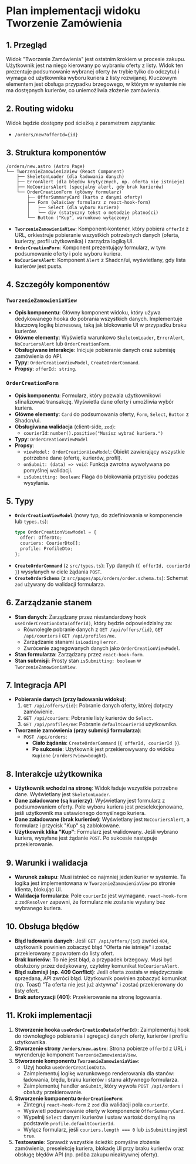 # Plan implementacji widoku Tworzenie Zamówienia

## 1. Przegląd
Widok "Tworzenie Zamówienia" jest ostatnim krokiem w procesie zakupu. Użytkownik jest na niego kierowany po wybraniu oferty z listy. Widok ten prezentuje podsumowanie wybranej oferty (w trybie tylko do odczytu) i wymaga od użytkownika wyboru kuriera z listy rozwijanej. Kluczowym elementem jest obsługa przypadku brzegowego, w którym w systemie nie ma dostępnych kurierów, co uniemożliwia złożenie zamówienia.

## 2. Routing widoku
Widok będzie dostępny pod ścieżką z parametrem zapytania:
- `/orders/new?offerId={id}`

## 3. Struktura komponentów
```
/orders/new.astro (Astro Page)
└── TworzenieZamowieniaView (React Component)
    ├── SkeletonLoader (dla ładowania danych)
    ├── ErrorAlert (dla błędów krytycznych, np. oferta nie istnieje)
    ├── NoCouriersAlert (specjalny alert, gdy brak kurierów)
    └── OrderCreationForm (główny formularz)
        ├── OfferSummaryCard (karta z danymi oferty)
        ├── Form (właściwy formularz z react-hook-form)
        │   ├── Select (dla wyboru Kuriera)
        │   └── div (statyczny tekst o metodzie płatności)
        └── Button ("Kup", warunkowo wyłączony)
```
- **`TworzenieZamowieniaView`**: Komponent-kontener, który pobiera `offerId` z URL, orkiestruje pobieranie wszystkich potrzebnych danych (oferta, kurierzy, profil użytkownika) i zarządza logiką UI.
- **`OrderCreationForm`**: Komponent prezentujący formularz, w tym podsumowanie oferty i pole wyboru kuriera.
- **`NoCouriersAlert`**: Komponent `Alert` z Shadcn/ui, wyświetlany, gdy lista kurierów jest pusta.

## 4. Szczegóły komponentów
### `TworzenieZamowieniaView`
- **Opis komponentu**: Główny komponent widoku, który używa dedykowanego hooka do pobrania wszystkich danych. Implementuje kluczową logikę biznesową, taką jak blokowanie UI w przypadku braku kurierów.
- **Główne elementy**: Wyświetla warunkowo `SkeletonLoader`, `ErrorAlert`, `NoCouriersAlert` lub `OrderCreationForm`.
- **Obsługiwane interakcje**: Inicjuje pobieranie danych oraz submisję zamówienia do API.
- **Typy**: `OrderCreationViewModel`, `CreateOrderCommand`.
- **Propsy**: `offerId: string`.

### `OrderCreationForm`
- **Opis komponentu**: Formularz, który pozwala użytkownikowi sfinalizować transakcję. Wyświetla dane oferty i umożliwia wybór kuriera.
- **Główne elementy**: `Card` do podsumowania oferty, `Form`, `Select`, `Button` z Shadcn/ui.
- **Obsługiwana walidacja** (client-side, `zod`):
    - `courierId`: `number().positive("Musisz wybrać kuriera.")`
- **Typy**: `OrderCreationViewModel`
- **Propsy**:
    - `viewModel: OrderCreationViewModel`: Obiekt zawierający wszystkie potrzebne dane (ofertę, kurierów, profil).
    - `onSubmit: (data) => void`: Funkcja zwrotna wywoływana po pomyślnej walidacji.
    - `isSubmitting: boolean`: Flaga do blokowania przycisku podczas wysyłania.

## 5. Typy
- **`OrderCreationViewModel`** (nowy typ, do zdefiniowania w komponencie lub `types.ts`):
    ```typescript
    type OrderCreationViewModel = {
      offer: OfferDto;
      couriers: CourierDto[];
      profile: ProfileDto;
    };
    ```
- **`CreateOrderCommand`** (z `src/types.ts`): Typ danych (`{ offerId, courierId }`) wysyłanych w ciele żądania `POST`.
- **`CreateOrderSchema`** (z `src/pages/api/orders/order.schema.ts`): Schemat `zod` używany do walidacji formularza.

## 6. Zarządzanie stanem
- **Stan danych**: Zarządzany przez niestandardowy hook `useOrderCreationData(offerId)`, który będzie odpowiedzialny za:
    - Równoległe pobranie danych z `GET /api/offers/{id}`, `GET /api/couriers` i `GET /api/profiles/me`.
    - Zarządzanie stanami `isLoading` i `error`.
    - Zwrócenie zagregowanych danych jako `OrderCreationViewModel`.
- **Stan formularza**: Zarządzany przez `react-hook-form`.
- **Stan submisji**: Prosty stan `isSubmitting: boolean` w `TworzenieZamowieniaView`.

## 7. Integracja API
- **Pobieranie danych (przy ładowaniu widoku)**:
    1.  `GET /api/offers/{id}`: Pobranie danych oferty, której dotyczy zamówienie.
    2.  `GET /api/couriers`: Pobranie listy kurierów do `Select`.
    3.  `GET /api/profiles/me`: Pobranie `defaultCourierId` użytkownika.
- **Tworzenie zamówienia (przy submisji formularza)**:
    - `POST /api/orders`:
        - **Ciało żądania**: `CreateOrderCommand` (`{ offerId, courierId }`).
        - **Po sukcesie**: Użytkownik jest przekierowywany do widoku `Kupione` (`/orders?view=bought`).

## 8. Interakcje użytkownika
- **Użytkownik wchodzi na stronę**: Widok ładuje wszystkie potrzebne dane. Wyświetlany jest `SkeletonLoader`.
- **Dane załadowane (są kurierzy)**: Wyświetlany jest formularz z podsumowaniem oferty. Pole wyboru kuriera jest preselekcjonowane, jeśli użytkownik ma ustawionego domyślnego kuriera.
- **Dane załadowane (brak kurierów)**: Wyświetlany jest `NoCouriersAlert`, a formularz i przycisk "Kup" są zablokowane.
- **Użytkownik klika "Kup"**: Formularz jest walidowany. Jeśli wybrano kuriera, wysyłane jest żądanie `POST`. Po sukcesie następuje przekierowanie.

## 9. Warunki i walidacja
- **Warunek zakupu**: Musi istnieć co najmniej jeden kurier w systemie. Ta logika jest implementowana w `TworzenieZamowieniaView` po stronie klienta, blokując UI.
- **Walidacja formularza**: Pole `courierId` jest wymagane. `react-hook-form` z `zodResolver` zapewni, że formularz nie zostanie wysłany bez wybranego kuriera.

## 10. Obsługa błędów
- **Błąd ładowania danych**: Jeśli `GET /api/offers/{id}` zwróci `404`, użytkownik powinien zobaczyć błąd "Oferta nie istnieje" i zostać przekierowany z powrotem do listy ofert.
- **Brak kurierów**: To nie jest błąd, a przypadek brzegowy. Musi być obsłużony przez dedykowany, czytelny komunikat `NoCouriersAlert`.
- **Błąd submisji (np. 409 Conflict)**: Jeśli oferta została w międzyczasie sprzedana, API zwróci błąd. Użytkownik powinien zobaczyć komunikat (np. Toast) "Ta oferta nie jest już aktywna" i zostać przekierowany do listy ofert.
- **Brak autoryzacji (401)**: Przekierowanie na stronę logowania.

## 11. Kroki implementacji
1.  **Stworzenie hooka `useOrderCreationData(offerId)`**: Zaimplementuj hook do równoległego pobierania i agregacji danych oferty, kurierów i profilu użytkownika.
2.  **Stworzenie strony `/orders/new.astro`**: Strona pobierze `offerId` z URL i wyrenderuje komponent `TworzenieZamowieniaView`.
3.  **Stworzenie komponentu `TworzenieZamowieniaView`**:
    - Użyj hooka `useOrderCreationData`.
    - Zaimplementuj logikę warunkowego renderowania dla stanów: ładowania, błędu, braku kurierów i stanu aktywnego formularza.
    - Zaimplementuj handler `onSubmit`, który wywoła `POST /api/orders` i obsłuży przekierowanie.
4.  **Stworzenie komponentu `OrderCreationForm`**:
    - Zintegruj `react-hook-form` z `zod` dla walidacji pola `courierId`.
    - Wyświetl podsumowanie oferty w komponencie `OfferSummaryCard`.
    - Wypełnij `Select` danymi kurierów i ustaw wartość domyślną na podstawie `profile.defaultCourierId`.
    - Wyłącz formularz, jeśli `couriers.length === 0` lub `isSubmitting` jest `true`.
5.  **Testowanie**: Sprawdź wszystkie ścieżki: pomyślne złożenie zamówienia, preselekcję kuriera, blokadę UI przy braku kurierów oraz obsługę błędów API (np. próba zakupu nieaktywnej oferty).
